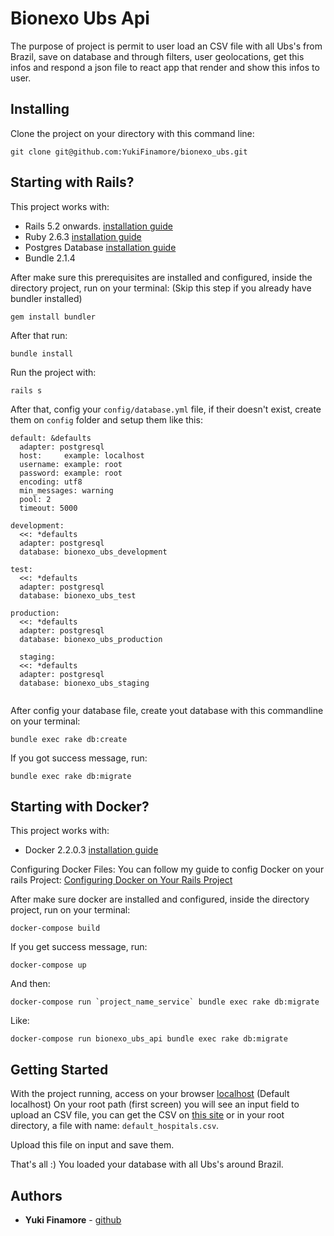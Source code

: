 # Bionexo Ubs Api

The purpose of project is permit to user load an CSV file with all Ubs's from Brazil, save on database and through filters, user geolocations, get this infos and respond a json file to react app that render and show this infos to user.

## Installing

Clone the project on your directory with this command line:

```
git clone git@github.com:YukiFinamore/bionexo_ubs.git
```

## Starting with Rails?

This project works with:
* Rails 5.2 onwards. [installation guide](http://railsapps.github.io/installing-rails.html)
* Ruby 2.6.3 [installation guide](https://www.ruby-lang.org/en/documentation/installation/)
* Postgres Database [installation guide](https://www.postgresql.org/download/)
* Bundle 2.1.4

After make sure this prerequisites are installed and configured, inside the directory project, run on your terminal: (Skip this step if you already have bundler installed)
```
gem install bundler
```

After that run:
```
bundle install
```

Run the project with:

```
rails s
```

After that, config your `config/database.yml` file, if their doesn't exist, create them on `config` folder and setup them like this:

```
default: &defaults
  adapter: postgresql
  host:     example: localhost
  username: example: root
  password: example: root
  encoding: utf8
  min_messages: warning
  pool: 2
  timeout: 5000

development:
  <<: *defaults
  adapter: postgresql
  database: bionexo_ubs_development

test:
  <<: *defaults
  adapter: postgresql
  database: bionexo_ubs_test

production:
  <<: *defaults
  adapter: postgresql
  database: bionexo_ubs_production

  staging:
  <<: *defaults
  adapter: postgresql
  database: bionexo_ubs_staging
  
```

After config your database file, create yout database with this commandline on your terminal:

```
bundle exec rake db:create
```

If you got success message, run:

```
bundle exec rake db:migrate
````

## Starting with Docker?

This project works with:
* Docker 2.2.0.3 [installation guide](https://hub.docker.com/search?q=&type=edition&offering=community&sort=updated_at&order=desc)

Configuring Docker Files:
You can follow my guide to config Docker on your rails Project: [Configuring Docker on Your Rails Project](https://gist.github.com/YukiFinamore/e522886fa5cba2fa534654666eefc956)

After make sure docker are installed and configured, inside the directory project, run on your terminal: 

```
docker-compose build
```

If you get success message, run:

```
docker-compose up
```

And then: 

```
docker-compose run `project_name_service` bundle exec rake db:migrate
```

Like:

```
docker-compose run bionexo_ubs_api bundle exec rake db:migrate
```

## Getting Started

With the project running, access on your browser [localhost](http:localhost:3000) (Default localhost)
On your root path (first screen) you will see an input field to upload an CSV file, you can get the CSV on 
[this site](http://www.dados.gov.br/dataset/ubs_funcionamento) or in your root directory, a file with name: `default_hospitals.csv`.

Upload this file on input and save them.

That's all :)
You loaded your database with all Ubs's around Brazil.

## Authors

* **Yuki Finamore** - [github](https://github.com/YukiFinamore)